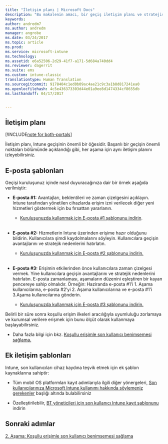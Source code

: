 ```yaml
---
title: "İletişim planı | Microsoft Docs"
description: "Bu makalenin amacı, bir geçiş iletişim planı ve stratejisi sağlamaktır."
keywords: 
author: andredm7
ms.author: andredm
manager: angrobe
ms.date: 03/24/2017
ms.topic: article
ms.prod: 
ms.service: microsoft-intune
ms.technology: 
ms.assetid: e6a52506-2d29-41f7-a171-5d684a740dd4
ms.reviewer: dagerrit
ms.suite: ems
ms.custom: intune-classic
translationtype: Human Translation
ms.sourcegitcommit: 9178404c1ed0b09ac4ae21c9c3a1b8d817241ea0
ms.openlocfilehash: 4c5e436373303d44e01a9ee8d1474334cf8655db
ms.lasthandoff: 04/17/2017


---
```


## <a name="communication-plan"></a>İletişim planı

[!INCLUDE[note for both-portals](../includes/note-for-both-portals.md)]

İletişim planı, Intune geçişinin önemli bir öğesidir. Başarılı bir geçişin önemli noktaları bölümünde açıklandığı gibi, her aşama için aynı iletişim planını izleyebilirsiniz.

## <a name="e-mail-templates"></a>E-posta şablonları

Geçişi kuruluşunuz içinde nasıl duyuracağınıza dair bir örnek aşağıda verilmiştir:

-   **E-posta \#1:** Avantajları, beklentileri ve zaman çizelgesini açıklayın. Intune tarafından yönetilen cihazlarda erişim izni verilecek diğer yeni hizmetleri göstermek için bu fırsattan yararlanın.

    -   [Kuruluşunuzda kullanmak için E-posta \#1 şablonunu indirin](https://gallery.technet.microsoft.com/Intune-migration-guide-end-e3209b35).
<br></br>

-   **E-posta \#2:** Hizmetlerin Intune üzerinden erişime hazır olduğunu bildirin. Kullanıcılara şimdi kaydolmalarını söyleyin. Kullanıcılara geçişin avantajlarını ve stratejik nedenlerini hatırlatın.

    -   [Kuruluşunuzda kullanmak için E-posta \#2 şablonunu indirin.](https://gallery.technet.microsoft.com/Intune-migration-guide-end-a9d25eb5)
<br></br>

-   **E-posta \#3:** Erişimin etkilerinden önce kullanıcılara zaman çizelgesi vermek. Yine kullanıcılara geçişin avantajlarını ve stratejik nedenlerini hatırlatın. E-posta zamanlaması, aşamaların düzenini eşleştiren bir kayan pencereye sahip olmalıdır. Örneğin: Haziranda e-posta \#1’i 1. Aşama kullanıcılarına, e-posta \#2’yi 2. Aşama kullanıcılarına ve e-posta \#1’i 3.Aşama kullanıcılarına gönderin.

    -   [Kuruluşunuzda kullanmak için E-posta \#3 şablonunu indirin.](https://gallery.technet.microsoft.com/Intune-migration-guide-end-831521b5)

Belirli bir süre sonra koşullu erişim ilkeleri aracılığıyla uyumluluğu zorlamaya ve kurumsal verilere erişmek için bunu ölçüt olarak kullanmaya başlayabilirsiniz.

-   Daha fazla bilgi için bkz. [Koşullu erişimle son kullanıcı benimsemesi sağlama.](https://docs.microsoft.com/intune/plan-design/migration-phase2-drive-end-user-adoption-with-conditional-access)

## <a name="additional-communication-templates"></a>Ek iletişim şablonları

Intune, son kullanıcıları cihaz kaydına teşvik etmek için ek şablon kaynaklarına sahiptir:

-   Tüm mobil OS platformları kayıt adımlarıyla ilgili diğer yönergeleri, [Son kullanıcılarınıza Microsoft Intune kullanımı hakkında söylemeniz gerekenler](https://docs.microsoft.com/intune/deploy-use/what-to-tell-your-end-users-about-using-microsoft-intune) başlığı altında bulabilirsiniz

-   Özelleştirilebilir, [BT yöneticileri için son kullanıcı Intune kayıt şablonunu](https://gallery.technet.microsoft.com/End-user-Intune-enrollment-55dfd64a) indirin

## <a name="next-steps"></a>Sonraki adımlar

[2. Aşama: Koşullu erişimle son kullanıcı benimsemesi sağlama](https://docs.microsoft.com/intune/plan-design/migration-phase2-drive-end-user-adoption-with-conditional-access)

